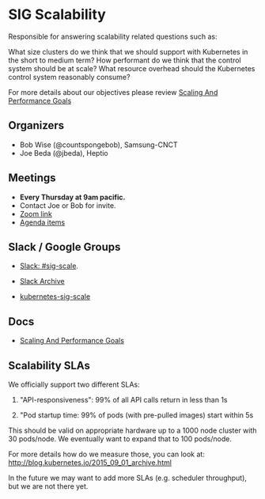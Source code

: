 # SIG Scalability

Responsible for answering scalability related questions such as:

What size clusters do we think that we should support with Kubernetes in the short to 
medium term? How performant do we think that the control system should be at scale? 
What resource overhead should the Kubernetes control system reasonably consume?

For more details about our objectives please review [Scaling And Performance Goals](goals.md)

## Organizers
- Bob Wise (@countspongebob), Samsung-CNCT 
- Joe Beda (@jbeda), Heptio

## Meetings

- **Every Thursday at 9am pacific.**  
- Contact Joe or Bob for invite. 
- [Zoom link](https://zoom.us/j/989573207)
- [Agenda items](https://docs.google.com/a/bobsplanet.com/document/d/1hEpf25qifVWztaeZPFmjNiJvPo-5JX1z0LSvvVY5G2g/edit?usp=drive_web)

## Slack / Google Groups
- [Slack: #sig-scale](https://kubernetes.slack.com/messages/sig-scale/).  
- [Slack Archive](http://kubernetes.slackarchive.io/sig-scale/)

- [kubernetes-sig-scale](https://groups.google.com/forum/#!forum/kubernetes-sig-scale)

## Docs
- [Scaling And Performance Goals](goals.md)

## Scalability SLAs

We officially support two different SLAs:

1. "API-responsiveness":
   99% of all API calls return in less than 1s

1. "Pod startup time:
   99% of pods (with pre-pulled images) start within 5s

This should be valid on appropriate hardware up to a 1000 node cluster with 30 pods/node.  We eventually want to expand that to 100 pods/node.

For more details how do we measure those, you can look at: http://blog.kubernetes.io/2015_09_01_archive.html

In the future we may want to add more SLAs (e.g. scheduler throughput), but we are not there yet.
